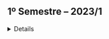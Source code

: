 ## 1º Semestre – 2023/1

<details> 

### Apresentação do Parceiro: Cliente Interno (FATEC)

Para o 1° Semestre, devido a necessidade de aprendizagem e o contato inicial com a metodologia _Scrum_, o cliente definido foi interno, ou seja, a própria FATEC. 
Para uma dinâmica e vivência completa, contamos com apoio dos professores e do Coordenador do Curso, sendo respectivamente:
- Na função de P2: Lucas Gonçalves Nadalete;
- Na função de M2: Fabiano Sabha Walczak 
- Na função de Cliente (Coordenador de Banco de Dados, durante o desenvolvimento do projeto): Jose Walmir Gonçalves Duque 

### Objetivo do Projeto
Para o denvolvimento da API do 1° Semestre, aplicado na primeira etapa de 2023, tivemos o seguinte desafio:

A instituição de ensino PBLTex, especializada em cursos práticos de ensino, aplicando a PBL (_Problem Based Learning_), desenvolveu uma dinâmica de Avaliação Democratizada baseada na técnica de Avaliação 360°. 
Dessa forma, o foco do projeto foi no desenvolvimento de uma aplicação tecnológica para uma Avaliação Democratizada,permitindo o levantamento, análise e desenvolvimento de futuras resoluções, através das funcionalidades criadas.

Segue link para conhecer a aplicação _Avaliação 360°_:

[Aplicação _Avaliação 360°_](https://github.com/iNineBD/Aval360-1Sem2023)


#### Tecnologias Utilizadas
As ferramentas utilizadas foram:

![Tecnologias](image.png)
- _Python_: linguagem utilizada no projeto;
- _Visual Studio Code_: IDE definida para uso de todo o time de desenvolvimento;
- _Excel_: uso interno na equipe, para o controle das avaliações do time durante as sprints, dashboards e apoio no desenvolvimento do _burndown_;
- _Json_: utilizado para o registro dos dados gerados durante a execução da aplicação.
- _Git_ e _GitHub_: escalabilidade, disponibilidade e rastreamento de todo o projeto, a fim de manter as informações e acessos para todos os integrantes de maneira prática;
- _Monday_: para registrar/movimentar as tasks e acompanhar a conclusão de todo o backlog proposto;
- _Discord_: reuniões da equipe para apoio no desenvolvimento do projeto;

#### Contribuições Pessoais
Para a elaboração e desenvolvimento do projeto no 1° semestre as minhas contribuições foram as seguintes atribuições:
- _Product Owner_: interagi com o cliente durante todo o projeto, a fim de melhor compreender o produto a ser desenvolvido, para repassar ao Time de Desenvolvimento.
- _Developer_: em algumas tasks, realizei apoio ao time, atuando também no backend. 

Dessa forma, seguem os desenvolvimentos de cada sprint, estruturadas da seguinte forma:

  	- _Sprint 1_:
      Responsável por entender, conversar com o cliente e realizar o planejamento do Backlog:

      |  **ÉPICO**  | **USER STORY** | **PRIORIDADE** | **SPRINT** | **STATUS** |
      |-------------------------|---------------------|----------------|-------------------------|------------------------|
      | Avaliação 360° | O sistema deve realizar uma avaliação dos integrantes do time e uma autoavaliação para analisar o desempenho como equipe | Alta | 2 | **Realizado** |
      | Avaliação 360° | A avaliação deve ter respostas baseadas em uma escala Likert (5 valores), seguindo fatores fixos a serem avaliados | Alta | 2 | **Realizado** |
      | Controle de Usuário | O sistema deve conter um controle de usuários, de uso exclusivo do administrador, com as funções de editar, excluir e promover usuários a administrador | Média | 3 | **Realizado** |
      | Controle de Usuário | O sistema deve conter um controle de perfil que possibilita a realização do login, onde é possível diferenciar o usuário do administrador |  Média | 3 | **Realizado** |
      | Controle de Turmas | Ter um controle para turmas que possibilite e permita que o administrador consiga gerir os times dentro de uma turma  | Média | 2 | **Realizado** |
      | Controle de Times | Ter um controle para times que possibilite gestão de usuários dentro do time (sendo que está dentro de uma turma)| Média | 2 | **Realizado** |
      | Controle de Sprints | Um controle sprint onde o administrador fazer a gestão de todas as informações da sprint | Média | 3 | **Realizado** |
      | Dashboards | Dashboards a partir de dados de avaliações respondidas no decorrer das sprints para que o cliente tenha melhor análise dos resultados de desempenho | Alta | 4 | **Realizado** | 
      | Backlog | O projeto precisa ser estruturado de acordo com a metodologia ágil, contendo todos os tópicos exigidos pelo cliente | Alta | 1,2,3 | **Realizado** |
      | Design | Aprimorar a visualização do sistema no console, de forma organizada e com cores de maior destaque | Alta | 4 | **Realizado** |
      | Fluxograma | Um protótipo que permite uma visualização ramificada do sistema | Baixa | 1 | **Realizado** |

    - _Sprint 2_: 
      Realizado o Controle de Times: Para acessar o Controle de Times, se faz necessário acessar o Controle de Turmas. Por tanto, um Time precisa pertencer a uma Turma e somente essa inclusão permitirá a aplicação adequada da Avaliação 360°.
      É através do Controle de Times que se torna possível gerenciar todas as informações dos usuários e visualizar a evolução da Avaliação.
      Nesta etapa, auxiliei no desenvolvimento nas seguintes funcionalidades:
      - Criar novo Time;
      - Visualizar turmas;
      Segue vídeo da aplicação, para Controle de Times:
      https://user-images.githubusercontent.com/117841950/233761467-a033dace-3d99-459e-9bb4-9ad25e0c8037.mp4


    - _Sprint 3_:
      Realizado o Controle de Sprint: gerenciamento e acompanhamento das avaliações realizadas em ciclos curtos e iterativos, para facilitar o controle e a gestão da aplicação. É no controle de sprints, que é possível criar, editar, visualizar e excluir sprints, bem como gerenciar as tarefas atribuídas a cada uma delas.
      
      Nesta etapa, atuei no desenvolvimento da funcionalidade de:
      - Editar Sprints:
      Segue vídeo da aplicação, para "Editar Sprints":
      https://github.com/iNineBD/1Sem2023/assets/117841950/37bad4d2-0eba-49f1-ab45-048e6edf2a21


      Atualização e reestruturação do Backlog:
      |  **ÉPICO**  | **USER STORE** | **PRIORIDADE** | **SPRINT** | **STATUS** |
      |-------------------------|---------------------|----------------|-------------------------|------------------------|
      | Avaliação 360° | O sistema deve realizar uma avaliação dos integrantes do time e uma autoavaliação para analisar o desempenho como equipe | Alta | 2 | **Realizado** |
      | Avaliação 360° | A avaliação deve ter respostas baseadas em uma escala Likert (5 valores), seguindo fatores fixos a serem avaliados | Alta | 2 | **Realizado** |
      | Controle de Usuário | O sistema deve conter um controle de usuários, de uso exclusivo do administrador, com as funções de editar, excluir e promover usuários a administrador | Média | 3 | **Realizado** |
      | Controle de Usuário | O sistema deve conter um controle de perfil que possibilita a realização do login, onde é possível diferenciar o usuário do administrador |  Média | 3 | **Realizado** |
      | Controle de Turmas | Ter um controle para turmas que possibilite e permita que o administrador consiga gerir os times dentro de uma turma  | Média | 2 | **Realizado** |
      | Controle de Times | Ter um controle para times que possibilite gestão de usuários dentro do time (sendo que está dentro de uma turma)| Média | 2 | **Realizado** |
      | Controle de Sprints | Um controle sprint onde o administrador fazer a gestão de todas as informações da sprint | Média | 3 | **Realizado** |
      | Dashboards | Dashboards a partir de dados de avaliações respondidas no decorrer das sprints para que o cliente tenha melhor análise dos resultados de desempenho | Alta | 4 | **A Realizar** | 
      | Backlog | O projeto precisa ser estruturado de acordo com a metodologia ágil, contendo todos os tópicos exigidos pelo cliente | Alta | 1,2,3 | **Realizado** |
      | Design | Ter uma visualização clara, organizada e com cores de maior destaque | Alta | 4 | **A realizar** |
      | Fluxograma | Um protótipo que permite uma visualização ramificada do sistema | Baixa | 1 | **Realizado** |

    - _Sprint 4_:
      Realizados os Dashboards para acesso do Administrador:
      - Dashboard Global: visualização de todas as sprints como um todo, contendo as notas obtidas pela avaliação 360° através de médias
      ![image](https://github.com/iNineBD/1Sem2023/assets/117841950/cde261e1-7dce-430b-98da-439f93bf4ecf)

      - Dashboard Turmas, Times, Integrantes: fornecem informações sobre as Turmas, Times e Integrantes:
      ![image](https://github.com/iNineBD/1Sem2023/assets/117841950/9a3f8ae9-c7f6-446e-a567-2366ccce3ba6)

      Feedback: Para que Integrante(Aluno) tenha conhecimento do "motivo" da nota baixa. 
      O feedback é obrigatório sempre que for inserido uma nota menor ou igual a 3, as informações de feedback são salvas no sistema e o Integrante pode visualiza-las sempre que necessário.

      ![image](https://github.com/iNineBD/1Sem2023/assets/117841950/b74b7fc1-be6f-4612-8bef-930d0b17dec4)

#### Hard Skills
  - Estuturação do Backlog: faço com autonomia;
  - Desenvolvimento utilizando Python: sei fazer com ajuda/pesquisa;
  - GitHub: o uso do GitHub e de commits eu sei fazer com ajuda/pesquisa;

#### Soft Skills
Precisei desempenhar e desenvolver muito a comunicação para interagir as pessoas. Apesar de ser comunicativa, foi desafiador conseguir entender:
- As referências relacionadas as tecnologias, já que eu vim de uma outra área e nunca tive contato com as ferramentas utilizadas;
- Dinâmica/funcionamento e as boas práticas da metodologia Scrum;
- Saber interagir/conversar com o cliente: por mais que o projeto tenha sido sem um cliente externo, a dinâmica exigiu um comprometimento e um comportamento à altura;
- Aprender atuar como PO: saber/entender o problema do cliente e repassar ao time de desenvolvimento;

</details>